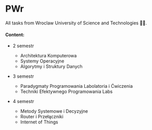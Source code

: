 # PWr
All tasks from Wroclaw University of Science and Technologies 👨‍🎓.

#### Content:
 - 2 semestr
    - Architektura Komputerowa
    - Systemy Operacyjne
    - Algorytmy i Struktury Danych

 - 3 semestr
    - Paradygmaty Programowania Labolatoria i Ćwiczenia
    - Techniki Efektywnego Programowania Labs
    
 - 4 semestr
    - Metody Systemowe i Decyzyjne
    - Router i Przełączniki
    - Internet of Things